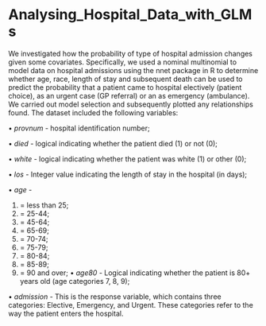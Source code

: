 # Analysing_Hospital_Data_with_GLMs

We investigated how the probability of type of hospital admission changes given some covariates. Specifically, we used a nominal multinomial to model data on hospital admissions using the nnet package in R to determine whether age, race, length of stay and subsequent death can be used to
predict the probability that a patient came to hospital electively (patient choice), as an urgent case (GP referral) or an as emergency (ambulance).
We carried out model selection and subsequently plotted any relationships found. The dataset included the following variables:

• *provnum* - hospital identification number;

• *died* - logical indicating whether the patient died (1) or not (0);

• *white* - logical indicating whether the patient was white (1) or other (0);

• *los* - Integer value indicating the length of stay in the hospital (in days);

• *age* -
  1. = less than 25;
  2. = 25-44;
  3. = 45-64;
  4. = 65-69;
  5. = 70-74;
  6. = 75-79;
  7. = 80-84;
  8. = 85-89;
  9. = 90 and over;
• *age80* - Logical indicating whether the patient is 80+ years old (age categories 7, 8, 9);

• *admission* - This is the response variable, which contains three categories: Elective, Emergency, and Urgent.
These categories refer to the way the patient enters the hospital.
